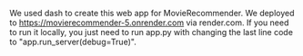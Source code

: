 We used dash to create this web app for MovieRecommender. 
We deployed to https://movierecommender-5.onrender.com via render.com.
If you need to run it locally, you just need to run app.py with changing the last line code to "app.run_server(debug=True)".
